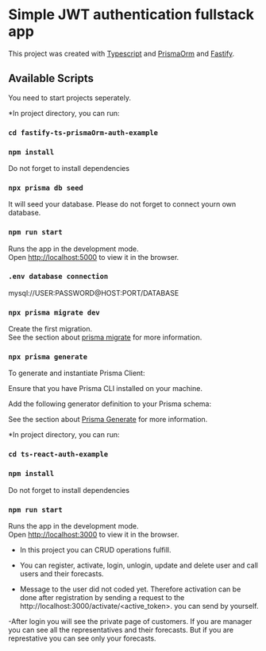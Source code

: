 # Simple JWT authentication fullstack app

This project was created with [Typescript](https://www.typescriptlang.org/) and [PrismaOrm](https://www.prisma.io/) and  [Fastify](https://www.fastify.io/).

## Available Scripts

You need to start projects seperately.

*In project directory, you can run:

### `cd fastify-ts-prismaOrm-auth-example`


### `npm install`
Do not forget to install dependencies

### `npx prisma db seed`
It will seed your database. Please do not forget to connect yourn own database.

### `npm run start`

Runs the app in the development mode.\
Open [http://localhost:5000](http://localhost:5000) to view it in the browser.


### `.env database connection`

mysql://USER:PASSWORD@HOST:PORT/DATABASE


### `npx prisma migrate dev`

Create the first migration.\
See the section about [prisma migrate](https://www.prisma.io/docs/concepts/components/prisma-migrate) for more information.

### `npx prisma generate`

To generate and instantiate Prisma Client:

Ensure that you have Prisma CLI installed on your machine.

Add the following generator definition to your Prisma schema:

See the section about [Prisma Generate](https://www.prisma.io/docs/concepts/components/prisma-client/working-with-prismaclient/generating-prisma-client) for more information.


*In project directory, you can run:

### `cd ts-react-auth-example`


### `npm install`
Do not forget to install dependencies


### `npm run start`

Runs the app in the development mode.\
Open [http://localhost:3000](http://localhost:3000) to view it in the browser.



- In this project you can CRUD operations fulfill.

- You can register, activate, login, unlogin, update and delete user and call users and their forecasts.

- Message to the user did not coded yet. Therefore activation can be done after registration by sending a request to the http://localhost:3000/activate/<active_token>. you can send by yourself.

-After login you will see the private page of customers. If you are manager you can see all the representatives and their forecasts. But if you are represtative you can see only your forecasts. 




